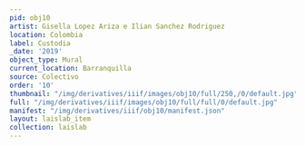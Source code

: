 ```yaml
---
pid: obj10
artist: Gisella Lopez Ariza e Ilian Sanchez Rodriguez
location: Colombia
label: Custodia
_date: '2019'
object_type: Mural
current_location: Barranquilla
source: Colectivo
order: '10'
thumbnail: "/img/derivatives/iiif/images/obj10/full/250,/0/default.jpg"
full: "/img/derivatives/iiif/images/obj10/full/full/0/default.jpg"
manifest: "/img/derivatives/iiif/obj10/manifest.json"
layout: laislab_item
collection: laislab
---
```

